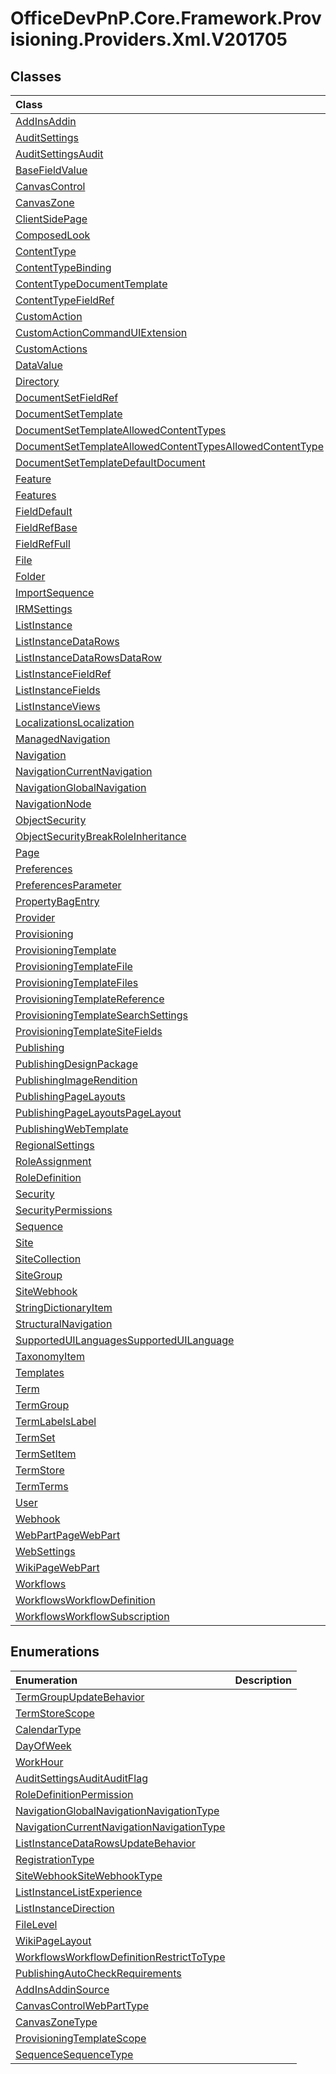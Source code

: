 # OfficeDevPnP.Core.Framework.Provisioning.Providers.Xml.V201705
## Classes
|**Class**|**Description**|
|:-----|:-----|
|[AddInsAddin](OfficeDevPnP.Core.Framework.Provisioning.Providers.Xml.V201705.AddInsAddin.md)||
|[AuditSettings](OfficeDevPnP.Core.Framework.Provisioning.Providers.Xml.V201705.AuditSettings.md)||
|[AuditSettingsAudit](OfficeDevPnP.Core.Framework.Provisioning.Providers.Xml.V201705.AuditSettingsAudit.md)||
|[BaseFieldValue](OfficeDevPnP.Core.Framework.Provisioning.Providers.Xml.V201705.BaseFieldValue.md)||
|[CanvasControl](OfficeDevPnP.Core.Framework.Provisioning.Providers.Xml.V201705.CanvasControl.md)||
|[CanvasZone](OfficeDevPnP.Core.Framework.Provisioning.Providers.Xml.V201705.CanvasZone.md)||
|[ClientSidePage](OfficeDevPnP.Core.Framework.Provisioning.Providers.Xml.V201705.ClientSidePage.md)||
|[ComposedLook](OfficeDevPnP.Core.Framework.Provisioning.Providers.Xml.V201705.ComposedLook.md)||
|[ContentType](OfficeDevPnP.Core.Framework.Provisioning.Providers.Xml.V201705.ContentType.md)||
|[ContentTypeBinding](OfficeDevPnP.Core.Framework.Provisioning.Providers.Xml.V201705.ContentTypeBinding.md)||
|[ContentTypeDocumentTemplate](OfficeDevPnP.Core.Framework.Provisioning.Providers.Xml.V201705.ContentTypeDocumentTemplate.md)||
|[ContentTypeFieldRef](OfficeDevPnP.Core.Framework.Provisioning.Providers.Xml.V201705.ContentTypeFieldRef.md)||
|[CustomAction](OfficeDevPnP.Core.Framework.Provisioning.Providers.Xml.V201705.CustomAction.md)||
|[CustomActionCommandUIExtension](OfficeDevPnP.Core.Framework.Provisioning.Providers.Xml.V201705.CustomActionCommandUIExtension.md)||
|[CustomActions](OfficeDevPnP.Core.Framework.Provisioning.Providers.Xml.V201705.CustomActions.md)||
|[DataValue](OfficeDevPnP.Core.Framework.Provisioning.Providers.Xml.V201705.DataValue.md)||
|[Directory](OfficeDevPnP.Core.Framework.Provisioning.Providers.Xml.V201705.Directory.md)||
|[DocumentSetFieldRef](OfficeDevPnP.Core.Framework.Provisioning.Providers.Xml.V201705.DocumentSetFieldRef.md)||
|[DocumentSetTemplate](OfficeDevPnP.Core.Framework.Provisioning.Providers.Xml.V201705.DocumentSetTemplate.md)||
|[DocumentSetTemplateAllowedContentTypes](OfficeDevPnP.Core.Framework.Provisioning.Providers.Xml.V201705.DocumentSetTemplateAllowedContentTypes.md)||
|[DocumentSetTemplateAllowedContentTypesAllowedContentType](OfficeDevPnP.Core.Framework.Provisioning.Providers.Xml.V201705.DocumentSetTemplateAllowedContentTypesAllowedContentType.md)||
|[DocumentSetTemplateDefaultDocument](OfficeDevPnP.Core.Framework.Provisioning.Providers.Xml.V201705.DocumentSetTemplateDefaultDocument.md)||
|[Feature](OfficeDevPnP.Core.Framework.Provisioning.Providers.Xml.V201705.Feature.md)||
|[Features](OfficeDevPnP.Core.Framework.Provisioning.Providers.Xml.V201705.Features.md)||
|[FieldDefault](OfficeDevPnP.Core.Framework.Provisioning.Providers.Xml.V201705.FieldDefault.md)||
|[FieldRefBase](OfficeDevPnP.Core.Framework.Provisioning.Providers.Xml.V201705.FieldRefBase.md)||
|[FieldRefFull](OfficeDevPnP.Core.Framework.Provisioning.Providers.Xml.V201705.FieldRefFull.md)||
|[File](OfficeDevPnP.Core.Framework.Provisioning.Providers.Xml.V201705.File.md)||
|[Folder](OfficeDevPnP.Core.Framework.Provisioning.Providers.Xml.V201705.Folder.md)||
|[ImportSequence](OfficeDevPnP.Core.Framework.Provisioning.Providers.Xml.V201705.ImportSequence.md)||
|[IRMSettings](OfficeDevPnP.Core.Framework.Provisioning.Providers.Xml.V201705.IRMSettings.md)||
|[ListInstance](OfficeDevPnP.Core.Framework.Provisioning.Providers.Xml.V201705.ListInstance.md)||
|[ListInstanceDataRows](OfficeDevPnP.Core.Framework.Provisioning.Providers.Xml.V201705.ListInstanceDataRows.md)||
|[ListInstanceDataRowsDataRow](OfficeDevPnP.Core.Framework.Provisioning.Providers.Xml.V201705.ListInstanceDataRowsDataRow.md)||
|[ListInstanceFieldRef](OfficeDevPnP.Core.Framework.Provisioning.Providers.Xml.V201705.ListInstanceFieldRef.md)||
|[ListInstanceFields](OfficeDevPnP.Core.Framework.Provisioning.Providers.Xml.V201705.ListInstanceFields.md)||
|[ListInstanceViews](OfficeDevPnP.Core.Framework.Provisioning.Providers.Xml.V201705.ListInstanceViews.md)||
|[LocalizationsLocalization](OfficeDevPnP.Core.Framework.Provisioning.Providers.Xml.V201705.LocalizationsLocalization.md)||
|[ManagedNavigation](OfficeDevPnP.Core.Framework.Provisioning.Providers.Xml.V201705.ManagedNavigation.md)||
|[Navigation](OfficeDevPnP.Core.Framework.Provisioning.Providers.Xml.V201705.Navigation.md)||
|[NavigationCurrentNavigation](OfficeDevPnP.Core.Framework.Provisioning.Providers.Xml.V201705.NavigationCurrentNavigation.md)||
|[NavigationGlobalNavigation](OfficeDevPnP.Core.Framework.Provisioning.Providers.Xml.V201705.NavigationGlobalNavigation.md)||
|[NavigationNode](OfficeDevPnP.Core.Framework.Provisioning.Providers.Xml.V201705.NavigationNode.md)||
|[ObjectSecurity](OfficeDevPnP.Core.Framework.Provisioning.Providers.Xml.V201705.ObjectSecurity.md)||
|[ObjectSecurityBreakRoleInheritance](OfficeDevPnP.Core.Framework.Provisioning.Providers.Xml.V201705.ObjectSecurityBreakRoleInheritance.md)||
|[Page](OfficeDevPnP.Core.Framework.Provisioning.Providers.Xml.V201705.Page.md)||
|[Preferences](OfficeDevPnP.Core.Framework.Provisioning.Providers.Xml.V201705.Preferences.md)||
|[PreferencesParameter](OfficeDevPnP.Core.Framework.Provisioning.Providers.Xml.V201705.PreferencesParameter.md)||
|[PropertyBagEntry](OfficeDevPnP.Core.Framework.Provisioning.Providers.Xml.V201705.PropertyBagEntry.md)||
|[Provider](OfficeDevPnP.Core.Framework.Provisioning.Providers.Xml.V201705.Provider.md)||
|[Provisioning](OfficeDevPnP.Core.Framework.Provisioning.Providers.Xml.V201705.Provisioning.md)||
|[ProvisioningTemplate](OfficeDevPnP.Core.Framework.Provisioning.Providers.Xml.V201705.ProvisioningTemplate.md)||
|[ProvisioningTemplateFile](OfficeDevPnP.Core.Framework.Provisioning.Providers.Xml.V201705.ProvisioningTemplateFile.md)||
|[ProvisioningTemplateFiles](OfficeDevPnP.Core.Framework.Provisioning.Providers.Xml.V201705.ProvisioningTemplateFiles.md)||
|[ProvisioningTemplateReference](OfficeDevPnP.Core.Framework.Provisioning.Providers.Xml.V201705.ProvisioningTemplateReference.md)||
|[ProvisioningTemplateSearchSettings](OfficeDevPnP.Core.Framework.Provisioning.Providers.Xml.V201705.ProvisioningTemplateSearchSettings.md)||
|[ProvisioningTemplateSiteFields](OfficeDevPnP.Core.Framework.Provisioning.Providers.Xml.V201705.ProvisioningTemplateSiteFields.md)||
|[Publishing](OfficeDevPnP.Core.Framework.Provisioning.Providers.Xml.V201705.Publishing.md)||
|[PublishingDesignPackage](OfficeDevPnP.Core.Framework.Provisioning.Providers.Xml.V201705.PublishingDesignPackage.md)||
|[PublishingImageRendition](OfficeDevPnP.Core.Framework.Provisioning.Providers.Xml.V201705.PublishingImageRendition.md)||
|[PublishingPageLayouts](OfficeDevPnP.Core.Framework.Provisioning.Providers.Xml.V201705.PublishingPageLayouts.md)||
|[PublishingPageLayoutsPageLayout](OfficeDevPnP.Core.Framework.Provisioning.Providers.Xml.V201705.PublishingPageLayoutsPageLayout.md)||
|[PublishingWebTemplate](OfficeDevPnP.Core.Framework.Provisioning.Providers.Xml.V201705.PublishingWebTemplate.md)||
|[RegionalSettings](OfficeDevPnP.Core.Framework.Provisioning.Providers.Xml.V201705.RegionalSettings.md)||
|[RoleAssignment](OfficeDevPnP.Core.Framework.Provisioning.Providers.Xml.V201705.RoleAssignment.md)||
|[RoleDefinition](OfficeDevPnP.Core.Framework.Provisioning.Providers.Xml.V201705.RoleDefinition.md)||
|[Security](OfficeDevPnP.Core.Framework.Provisioning.Providers.Xml.V201705.Security.md)||
|[SecurityPermissions](OfficeDevPnP.Core.Framework.Provisioning.Providers.Xml.V201705.SecurityPermissions.md)||
|[Sequence](OfficeDevPnP.Core.Framework.Provisioning.Providers.Xml.V201705.Sequence.md)||
|[Site](OfficeDevPnP.Core.Framework.Provisioning.Providers.Xml.V201705.Site.md)||
|[SiteCollection](OfficeDevPnP.Core.Framework.Provisioning.Providers.Xml.V201705.SiteCollection.md)||
|[SiteGroup](OfficeDevPnP.Core.Framework.Provisioning.Providers.Xml.V201705.SiteGroup.md)||
|[SiteWebhook](OfficeDevPnP.Core.Framework.Provisioning.Providers.Xml.V201705.SiteWebhook.md)||
|[StringDictionaryItem](OfficeDevPnP.Core.Framework.Provisioning.Providers.Xml.V201705.StringDictionaryItem.md)||
|[StructuralNavigation](OfficeDevPnP.Core.Framework.Provisioning.Providers.Xml.V201705.StructuralNavigation.md)||
|[SupportedUILanguagesSupportedUILanguage](OfficeDevPnP.Core.Framework.Provisioning.Providers.Xml.V201705.SupportedUILanguagesSupportedUILanguage.md)||
|[TaxonomyItem](OfficeDevPnP.Core.Framework.Provisioning.Providers.Xml.V201705.TaxonomyItem.md)||
|[Templates](OfficeDevPnP.Core.Framework.Provisioning.Providers.Xml.V201705.Templates.md)||
|[Term](OfficeDevPnP.Core.Framework.Provisioning.Providers.Xml.V201705.Term.md)||
|[TermGroup](OfficeDevPnP.Core.Framework.Provisioning.Providers.Xml.V201705.TermGroup.md)||
|[TermLabelsLabel](OfficeDevPnP.Core.Framework.Provisioning.Providers.Xml.V201705.TermLabelsLabel.md)||
|[TermSet](OfficeDevPnP.Core.Framework.Provisioning.Providers.Xml.V201705.TermSet.md)||
|[TermSetItem](OfficeDevPnP.Core.Framework.Provisioning.Providers.Xml.V201705.TermSetItem.md)||
|[TermStore](OfficeDevPnP.Core.Framework.Provisioning.Providers.Xml.V201705.TermStore.md)||
|[TermTerms](OfficeDevPnP.Core.Framework.Provisioning.Providers.Xml.V201705.TermTerms.md)||
|[User](OfficeDevPnP.Core.Framework.Provisioning.Providers.Xml.V201705.User.md)||
|[Webhook](OfficeDevPnP.Core.Framework.Provisioning.Providers.Xml.V201705.Webhook.md)||
|[WebPartPageWebPart](OfficeDevPnP.Core.Framework.Provisioning.Providers.Xml.V201705.WebPartPageWebPart.md)||
|[WebSettings](OfficeDevPnP.Core.Framework.Provisioning.Providers.Xml.V201705.WebSettings.md)||
|[WikiPageWebPart](OfficeDevPnP.Core.Framework.Provisioning.Providers.Xml.V201705.WikiPageWebPart.md)||
|[Workflows](OfficeDevPnP.Core.Framework.Provisioning.Providers.Xml.V201705.Workflows.md)||
|[WorkflowsWorkflowDefinition](OfficeDevPnP.Core.Framework.Provisioning.Providers.Xml.V201705.WorkflowsWorkflowDefinition.md)||
|[WorkflowsWorkflowSubscription](OfficeDevPnP.Core.Framework.Provisioning.Providers.Xml.V201705.WorkflowsWorkflowSubscription.md)||
## Enumerations
|**Enumeration**|**Description**|
|:-----|:-----|
|[TermGroupUpdateBehavior](OfficeDevPnP.Core.Framework.Provisioning.Providers.Xml.V201705.TermGroupUpdateBehavior.md)||
|[TermStoreScope](OfficeDevPnP.Core.Framework.Provisioning.Providers.Xml.V201705.TermStoreScope.md)||
|[CalendarType](OfficeDevPnP.Core.Framework.Provisioning.Providers.Xml.V201705.CalendarType.md)||
|[DayOfWeek](OfficeDevPnP.Core.Framework.Provisioning.Providers.Xml.V201705.DayOfWeek.md)||
|[WorkHour](OfficeDevPnP.Core.Framework.Provisioning.Providers.Xml.V201705.WorkHour.md)||
|[AuditSettingsAuditAuditFlag](OfficeDevPnP.Core.Framework.Provisioning.Providers.Xml.V201705.AuditSettingsAuditAuditFlag.md)||
|[RoleDefinitionPermission](OfficeDevPnP.Core.Framework.Provisioning.Providers.Xml.V201705.RoleDefinitionPermission.md)||
|[NavigationGlobalNavigationNavigationType](OfficeDevPnP.Core.Framework.Provisioning.Providers.Xml.V201705.NavigationGlobalNavigationNavigationType.md)||
|[NavigationCurrentNavigationNavigationType](OfficeDevPnP.Core.Framework.Provisioning.Providers.Xml.V201705.NavigationCurrentNavigationNavigationType.md)||
|[ListInstanceDataRowsUpdateBehavior](OfficeDevPnP.Core.Framework.Provisioning.Providers.Xml.V201705.ListInstanceDataRowsUpdateBehavior.md)||
|[RegistrationType](OfficeDevPnP.Core.Framework.Provisioning.Providers.Xml.V201705.RegistrationType.md)||
|[SiteWebhookSiteWebhookType](OfficeDevPnP.Core.Framework.Provisioning.Providers.Xml.V201705.SiteWebhookSiteWebhookType.md)||
|[ListInstanceListExperience](OfficeDevPnP.Core.Framework.Provisioning.Providers.Xml.V201705.ListInstanceListExperience.md)||
|[ListInstanceDirection](OfficeDevPnP.Core.Framework.Provisioning.Providers.Xml.V201705.ListInstanceDirection.md)||
|[FileLevel](OfficeDevPnP.Core.Framework.Provisioning.Providers.Xml.V201705.FileLevel.md)||
|[WikiPageLayout](OfficeDevPnP.Core.Framework.Provisioning.Providers.Xml.V201705.WikiPageLayout.md)||
|[WorkflowsWorkflowDefinitionRestrictToType](OfficeDevPnP.Core.Framework.Provisioning.Providers.Xml.V201705.WorkflowsWorkflowDefinitionRestrictToType.md)||
|[PublishingAutoCheckRequirements](OfficeDevPnP.Core.Framework.Provisioning.Providers.Xml.V201705.PublishingAutoCheckRequirements.md)||
|[AddInsAddinSource](OfficeDevPnP.Core.Framework.Provisioning.Providers.Xml.V201705.AddInsAddinSource.md)||
|[CanvasControlWebPartType](OfficeDevPnP.Core.Framework.Provisioning.Providers.Xml.V201705.CanvasControlWebPartType.md)||
|[CanvasZoneType](OfficeDevPnP.Core.Framework.Provisioning.Providers.Xml.V201705.CanvasZoneType.md)||
|[ProvisioningTemplateScope](OfficeDevPnP.Core.Framework.Provisioning.Providers.Xml.V201705.ProvisioningTemplateScope.md)||
|[SequenceSequenceType](OfficeDevPnP.Core.Framework.Provisioning.Providers.Xml.V201705.SequenceSequenceType.md)||
